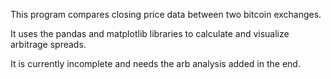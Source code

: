 This program compares closing price data between two bitcoin exchanges.

It uses the pandas and matplotlib libraries to calculate and visualize arbitrage spreads.

It is currently incomplete and needs the arb analysis added in the end.  
